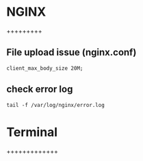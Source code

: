 # NGINX
+++++++++
## File upload issue (nginx.conf)
`client_max_body_size 20M;`

## check error log
`tail -f /var/log/nginx/error.log` 


# Terminal
+++++++++++++




